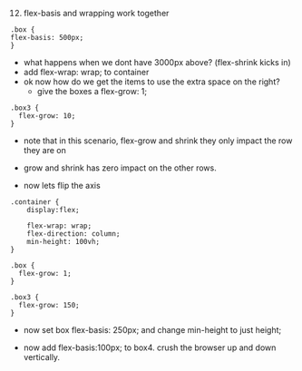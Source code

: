12) flex-basis and wrapping work together
  ```
  .box {
  flex-basis: 500px;
}
```
- what happens when we dont have 3000px above?  (flex-shrink kicks in)
- add flex-wrap: wrap; to container
- ok now how do we get the items to use the extra space on the right?
  - give the boxes a flex-grow: 1;

```
.box3 {
  flex-grow: 10;
}
```

- note that in this scenario, flex-grow and shrink they only impact the row they are on
- grow and shrink has zero impact on the other rows.

- now lets flip the axis 
```
.container {
    display:flex; 

    flex-wrap: wrap;
    flex-direction: column;
    min-height: 100vh;
}

.box {
  flex-grow: 1;
}

.box3 {
  flex-grow: 150;
}
```

- now set box flex-basis: 250px; and change min-height to just height;

- now add flex-basis:100px; to box4.  crush the browser up and down vertically.
